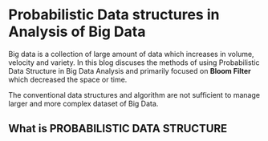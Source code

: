 
# Probabilistic Data structures in Analysis of Big Data
Big data is a collection of large amount of data which increases in volume, velocity and variety. In this blog discuses the methods of using Probabilistic Data Structure in Big Data Analysis and primarily focused on **Bloom Filter** which decreased the space or time.

The conventional data structures and algorithm are not sufficient to manage larger and more complex dataset of Big Data.

## What is PROBABILISTIC DATA STRUCTURE


<!--stackedit_data:
eyJoaXN0b3J5IjpbLTIxMjI0NjU3ODEsNDU4ODkwMDEzLC0xNj
U2ODc3MDEwLDExODM0NTIzNDgsLTE4OTU5ODk1NTEsMjExNzgx
Mjg4MSwxNTA1MjcwMjk2LC0xOTY4NjcxNzMsLTYzNzMzNjAwNi
wtODIyODE4MjQwLC0yMDczMzU0Njc4LDEyNTc5MTM3NjgsLTcz
NDI2MzE5MywxNzE3MjE5Nzc0LC05Mzk3MzYxNTgsLTEwMDk2ND
UwMTMsLTc5MjA5ODkwMiwtMTYxNjYyODgxNiwtMTAyODA2Mjky
NSwxODAzMzU0NTI2XX0=
-->